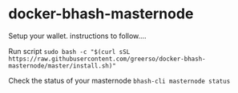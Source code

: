 # docker-bhash-masternode

Setup your wallet.  instructions to follow....

Run script
```sudo bash -c "$(curl sSL https://raw.githubusercontent.com/greerso/docker-bhash-masternode/master/install.sh)"```

Check the status of your masternode
```bhash-cli masternode status```
